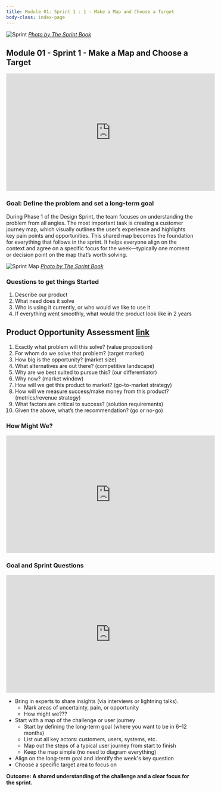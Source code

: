```yaml
---
title: Module 01: Sprint 1 : 1 - Make a Map and Choose a Target
body-class: index-page
---
```


![Sprint]({{URLROOT}}/shared/img/sprint_1.png)
*[Photo by The Sprint Book](https://www.thesprintbook.com/the-design-sprint)*

## Module 01 - Sprint 1 - Make a Map and Choose a Target

<iframe width="560" height="315" src="https://www.youtube.com/embed/7zOBMxRYJ7I?si=4AKJclZHUSCvEbNx" title="YouTube video player" frameborder="0" allow="accelerometer; autoplay; clipboard-write; encrypted-media; gyroscope; picture-in-picture; web-share" referrerpolicy="strict-origin-when-cross-origin" allowfullscreen></iframe>

### Goal: Define the problem and set a long-term goal

During Phase 1 of the Design Sprint, the team focuses on understanding the problem from all angles. The most important task is creating a customer journey map, which visually outlines the user’s experience and highlights key pain points and opportunities. This shared map becomes the foundation for everything that follows in the sprint. It helps everyone align on the context and agree on a specific focus for the week—typically one moment or decision point on the map that’s worth solving.

![Sprint Map]({{URLROOT}}/shared/img/sprint_1_map.jpg)
*[Photo by The Sprint Book](https://www.thesprintbook.com/the-design-sprint)*


### Questions to get things Started

1. Describe our product
2. What need does it solve
3. Who is using it currently, or who would we like to use it
4. If everything went smoothly, what would the product look like in 2 years

## Product Opportunity Assessment [link](https://www.svpg.com/assessing-product-opportunities/)

1. Exactly what problem will this solve? (value proposition)
2. For whom do we solve that problem? (target market)
3. How big is the opportunity? (market size)
4. What alternatives are out there? (competitive landscape)
5. Why are we best suited to pursue this? (our differentiator)
6. Why now? (market window)
7. How will we get this product to market? (go-to-market strategy)
8. How will we measure success/make money from this product? (metrics/revenue strategy)
9. What factors are critical to success? (solution requirements)
10. Given the above, what’s the recommendation? (go or no-go)

### How Might We?

<iframe width="560" height="315" src="https://www.youtube.com/embed/ZtYp7XzmXr8?si=4UUQSdC2qJhCfPsx" title="YouTube video player" frameborder="0" allow="accelerometer; autoplay; clipboard-write; encrypted-media; gyroscope; picture-in-picture; web-share" referrerpolicy="strict-origin-when-cross-origin" allowfullscreen></iframe>

### Goal and Sprint Questions

<iframe width="560" height="315" src="https://www.youtube.com/embed/OaeKpGJe2To?si=2U4lCw-MZTq7C8hP" title="YouTube video player" frameborder="0" allow="accelerometer; autoplay; clipboard-write; encrypted-media; gyroscope; picture-in-picture; web-share" referrerpolicy="strict-origin-when-cross-origin" allowfullscreen></iframe>

* Bring in experts to share insights (via interviews or lightning talks). 
    - Mark areas of uncertainty, pain, or opportunity
    - How might we???
* Start with a map of the challenge or user journey
    - Start by defining the long-term goal (where you want to be in 6–12 months)
    - List out all key actors: customers, users, systems, etc.
    - Map out the steps of a typical user journey from start to finish
    - Keep the map simple (no need to diagram everything)
* Align on the long-term goal and identify the week's key question
* Choose a specific target area to focus on

**Outcome: A shared understanding of the challenge and a clear focus for the sprint.**